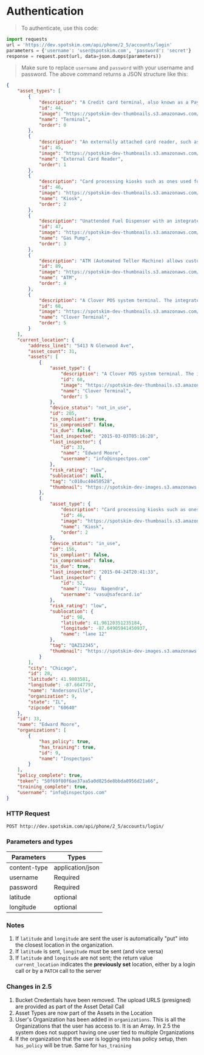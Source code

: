 # Authentication
> To authenticate, use this code:

```python
import requests
url = 'https://dev.spotskim.com/api/phone/2_5/accounts/login'
parameters = {'username': 'user@spotskim.com', 'password': 'secret'}
response = request.post(url, data=json.dumps(parameters))
```

> Make sure to replace `username`  and `password` with your username and password. The above command returns a JSON structure like this:

```json
{
    "asset_types": [
        {
            "description": "A Credit card terminal, also known as a Payment Terminal or EFTPOS Terminal. Terminals allow for swipe, dip, of credit cards. This includes dial-up terminals as well as Multi-Lane terminals, such as the ones connected to Cash Register via a cable.",
            "id": 44,
            "image": "https://spotskim-dev-thumbnails.s3.amazonaws.com/asset_primary_angles/terminal.png?Signature=QCg%2FayL8kLiQ3eNCD%2BwLFqGuYWs%3D&Expires=1431473724&AWSAccessKeyId=AKIAIWXP3QT3ECK4SGFQ",
            "name": "Terminal",
            "order": 0
        },
        {
            "description": "An externally attached card reader, such as the ones on a keyboard, externally mounted to Point-Of-Sale systems, or readers that are plugged in on an as-needed basis to PCs.",
            "id": 45,
            "image": "https://spotskim-dev-thumbnails.s3.amazonaws.com/asset_primary_angles/keyboard.png?Signature=Te%2BxrGFf4ZLrVxejdperxTu%2B214%3D&Expires=1431473724&AWSAccessKeyId=AKIAIWXP3QT3ECK4SGFQ",
            "name": "External Card Reader",
            "order": 1
        },
        {
            "description": "Card processing kiosks such as ones used for ticket vending machines, food kiosks, receipt lookup kiosks, etc.,",
            "id": 46,
            "image": "https://spotskim-dev-thumbnails.s3.amazonaws.com/asset_primary_angles/kiosk.png?Signature=loySLj2u%2F6jEXDP6GgVtEC9FH%2Bw%3D&Expires=1431473724&AWSAccessKeyId=AKIAIWXP3QT3ECK4SGFQ",
            "name": "Kiosk",
            "order": 2
        },
        {
            "description": "Unattended Fuel Dispenser with an integrated card reader.",
            "id": 47,
            "image": "https://spotskim-dev-thumbnails.s3.amazonaws.com/asset_primary_angles/gas_pump.png?Signature=DVPAJsmoXvCHQdi8IKqREyke%2Fn0%3D&Expires=1431473724&AWSAccessKeyId=AKIAIWXP3QT3ECK4SGFQ",
            "name": "Gas Pump",
            "order": 3
        },
        {
            "description": "ATM (Automated Teller Machine) allows customers access basic bank services, such as making deposits and cash withdrawals from remote locations, twenty-four hours a day.",
            "id": 89,
            "image": "https://spotskim-dev-thumbnails.s3.amazonaws.com/asset_primary_angles/atm_final2.png?Signature=TQn851wpoBZ1W0RAcuwp1Q4gad0%3D&Expires=1431473724&AWSAccessKeyId=AKIAIWXP3QT3ECK4SGFQ",
            "name": "ATM",
            "order": 4
        },
        {
            "description": "A Clover POS system terminal. The integrated physical security on the device simplifies the inspection process to one view and question.",
            "id": 68,
            "image": "https://spotskim-dev-thumbnails.s3.amazonaws.com/asset_primary_angles/Screen_Shot_2015-03-02_at_10.53.22_PM.png?Signature=Ly7%2BC0q49NKK9ZXGoP6dxbjZzKk%3D&Expires=1431473724&AWSAccessKeyId=AKIAIWXP3QT3ECK4SGFQ",
            "name": "Clover Terminal",
            "order": 5
        }
    ],
    "current_location": {
        "address_line1": "5413 N Glenwood Ave",
        "asset_count": 31,
        "assets": [
            {
                "asset_type": {
                    "description": "A Clover POS system terminal. The integrated physical security on the device simplifies the inspection process to one view and question.",
                    "id": 68,
                    "image": "https://spotskim-dev-thumbnails.s3.amazonaws.com/asset_primary_angles/Screen_Shot_2015-03-02_at_10.53.22_PM.png?Signature=F70Mxlsgjlkiyu4pA2LhKpb8ZHE%3D&Expires=1431473723&AWSAccessKeyId=AKIAIWXP3QT3ECK4SGFQ",
                    "name": "Clover Terminal",
                    "order": 5
                },
                "device_status": "not_in_use",
                "id": 205,
                "is_compliant": true,
                "is_compromised": false,
                "is_due": false,
                "last_inspected": "2015-03-03T05:16:28",
                "last_inspector": {
                    "id": 33,
                    "name": "Edward Moore",
                    "username": "info@inspectpos.com"
                },
                "risk_rating": "low",
                "sublocation": null,
                "tag": "c010uc40450528",
                "thumbnail": "https://spotskim-dev-images.s3.amazonaws.com/info%40inspectpos.com/2015-03-02-23/c010uc40450528/447052529vvcct.jpg_thumb.jpg?Signature=sNqUN8g3X4VTds5hYfATU2fV%2FCI%3D&Expires=1431473723&AWSAccessKeyId=AKIAIWXP3QT3ECK4SGFQ"
            },
            {
                "asset_type": {
                    "description": "Card processing kiosks such as ones used for ticket vending machines, food kiosks, receipt lookup kiosks, etc.,",
                    "id": 46,
                    "image": "https://spotskim-dev-thumbnails.s3.amazonaws.com/asset_primary_angles/kiosk.png?Signature=eYthX0CnvbIABVRj0Vb9t7taXDE%3D&Expires=1431473723&AWSAccessKeyId=AKIAIWXP3QT3ECK4SGFQ",
                    "name": "Kiosk",
                    "order": 2
                },
                "device_status": "in_use",
                "id": 156,
                "is_compliant": false,
                "is_compromised": false,
                "is_due": true,
                "last_inspected": "2015-04-24T20:41:33",
                "last_inspector": {
                    "id": 52,
                    "name": "Vasu  Nagendra",
                    "username": "vasu@safecard.io"
                },
                "risk_rating": "low",
                "sublocation": {
                    "id": 98,
                    "latitude": 41.96120351235184,
                    "longitude": -87.64905941450937,
                    "name": "lane 12"
                },
                "tag": "QAZ12345",
                "thumbnail": "https://spotskim-dev-images.s3.amazonaws.com/vasu%40safecard.io/2015-02-04-15/nztmltvoyawj/QAZ12345/IMG_142.jpg_thumb.jpg?Signature=SDIDWGcG2eJ8PcJwKyDWqOpadSY%3D&Expires=1431473723&AWSAccessKeyId=AKIAIWXP3QT3ECK4SGFQ"
            }
        ],
        "city": "Chicago",
        "id": 28,
        "latitude": 41.9803581,
        "longitude": -87.6647797,
        "name": "Andersonville",
        "organization": 9,
        "state": "IL",
        "zipcode": "60640"
    },
    "id": 33,
    "name": "Edward Moore",
    "organizations": [
        {
            "has_policy": true,
            "has_training": true,
            "id": 9,
            "name": "Inspectpos"
        }
    ],
    "policy_complete": true,
    "token": "50f69f00f6ae37aa5a0d825de8bbda0956d21a66",
    "training_complete": true,
    "username": "info@inspectpos.com"
}

```


### HTTP Request

`POST http://dev.spotskim.com/api/phone/2_5/accounts/login/`

### Parameters and types
Parameters | Types
---------- | -------
content-type | application/json
username     | Required
password     | Required 
latitude     | optional
longitude    | optional

### Notes
1. If `latitude` and `longitude` are sent the user is automatically "put" into the closest location in the organization. 
2. If `latitude` is sent, `longitude` must be sent (and vice versa)
3. If `latitude` and `longitude` are not sent; the return value `current_location` indicates the **previously set** location, either by a login call or by a `PATCH` call to the server

### Changes in 2.5
1. Bucket Credentials have been removed. The upload URLS (presigned) are provided as part of the Asset Detail Call
2. Asset Types are now part of the Assets in the Location
3. User's Organization has been added in `organizations`. This is all the Organizations that the user has access to. It is an Array. In 2.5 the system does not support having one user tied to multiple Organizations
4. If the organization that the user is logging into has policy setup, then `has_policy`  will be true. Same for `has_training`
